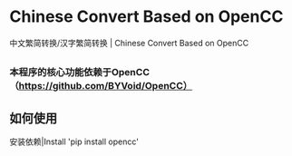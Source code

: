 # Chinese Convert Based on OpenCC
中文繁简转换/汉字繁简转换 | Chinese Convert Based on OpenCC
## 

### 本程序的核心功能依赖于OpenCC（https://github.com/BYVoid/OpenCC）


## 如何使用
安装依赖|Install
'pip install opencc'
